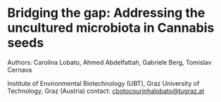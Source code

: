 # Bridging the gap: Addressing the uncultured microbiota in Cannabis seeds

Authors: Carolina Lobato, Ahmed Abdelfattah, Gabriele Berg, Tomislav Cernava

Institute of Environmental Biotechnology (UBT), Graz University of Technology, Graz (Austria) contact: cbotocourinhalobato@tugraz.at
